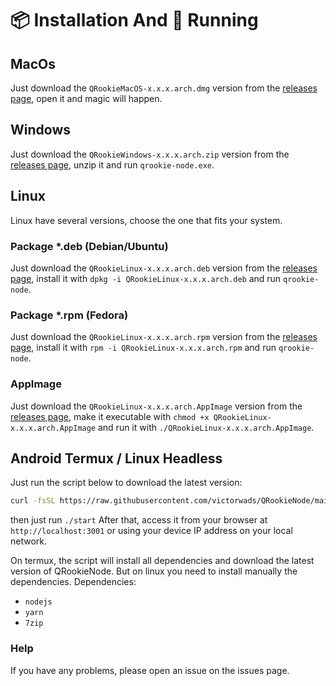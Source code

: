# 📦 Installation And 🚀 Running

## MacOs

Just download the `QRookieMacOS-x.x.x.arch.dmg` version from the [releases page](./releases), open it and magic will happen.

## Windows

Just download the `QRookieWindows-x.x.x.arch.zip` version from the [releases page](./releases), unzip it and run `qrookie-node.exe`.

## Linux

Linux have several versions, choose the one that fits your system.

### Package \*.deb (Debian/Ubuntu)

Just download the `QRookieLinux-x.x.x.arch.deb` version from the [releases page](./releases), install it with `dpkg -i QRookieLinux-x.x.x.arch.deb` and run `qrookie-node`.

### Package \*.rpm (Fedora)

Just download the `QRookieLinux-x.x.x.arch.rpm` version from the [releases page](./releases), install it with `rpm -i QRookieLinux-x.x.x.arch.rpm` and run `qrookie-node`.

### AppImage

Just download the `QRookieLinux-x.x.x.arch.AppImage` version from the [releases page](./releases), make it executable with `chmod +x QRookieLinux-x.x.x.arch.AppImage` and run it with `./QRookieLinux-x.x.x.arch.AppImage`.

## Android Termux / Linux Headless

Just run the script below to download the latest version:

```bash
curl -fsSL https://raw.githubusercontent.com/victorwads/QRookieNode/main/platforms/headless-install.sh | bash
```

then just run `./start` After that, access it from your browser at `http://localhost:3001` or using your device IP address on your local network.

On termux, the script will install all dependencies and download the latest version of QRookieNode. But on linux you need to install manually the dependencies. Dependencies:

- `nodejs`
- `yarn`
- `7zip`

### Help

If you have any problems, please open an issue on the issues page.
